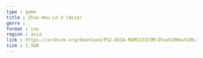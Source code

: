 ```yaml
---
type : game
title : Zhuo Hou La 3 (Asia)
genre : 
format : iso
region : asia
link : https://archive.org/download/PS2-ASIA-ROMS321COM/Zhuo%20Hou%20La%203%20%28Asia%29.7z
size : 1.5GB
---
```

